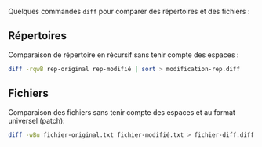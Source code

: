Quelques commandes `diff` pour comparer des répertoires et des fichiers :

## Répertoires
Comparaison de répertoire en récursif sans tenir compte des espaces :

~~~ bash
diff -rqwB rep-original rep-modifié | sort > modification-rep.diff
~~~

## Fichiers
Comparaison des fichiers sans tenir compte des espaces et au format universel (patch): 

~~~ bash
diff -wBu fichier-original.txt fichier-modifié.txt > fichier-diff.diff
~~~

<!-- --- tags: linux -->
